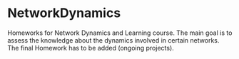 # NetworkDynamics
Homeworks for Network Dynamics and Learning course. The main goal is to assess the knowledge about the dynamics involved in certain networks. The final Homework has to be added (ongoing projects).
